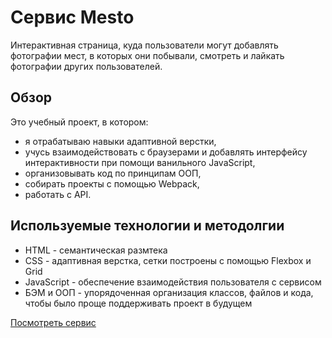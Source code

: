 # Сервис Mesto
Интерактивная страница, куда пользователи могут добавлять фотографии мест, в которых они побывали, смотреть и лайкать фотографии других пользователей.

## Обзор
Это учебный проект, в котором: 
* я отрабатываю навыки адаптивной верстки, 
* учусь взаимодействовать с браузерами и добавлять интерфейсу интерактивности при помощи ванильного JavaScript, 
* организовывать код по принципам ООП,
* собирать проекты с помощью Webpack,
* работать с API. 
## Используемые технологии и методолгии
* HTML - семантическая размтека
* CSS - адаптивная верстка, сетки построены с помощью Flexbox и Grid
* JavaScript - обеспечение взаимодействия пользователя с сервисом
* БЭМ и ООП - упорядоченная организация классов, файлов и кода, чтобы было проще поддерживать проект в будущем

[Посмотреть сервис](https://kohanniy.github.io/mesto/ "Сервис Mesto")
